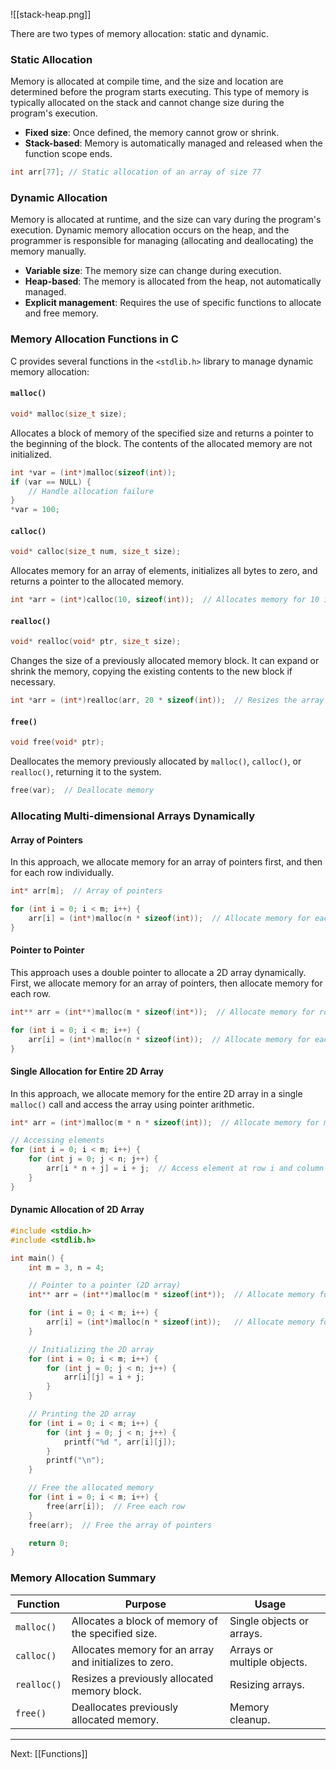 
![[stack-heap.png]]

There are two types of memory allocation: static and dynamic.
### Static Allocation

Memory is allocated at compile time, and the size and location are determined before the program starts executing. This type of memory is typically allocated on the stack and cannot change size during the program's execution.

- **Fixed size**: Once defined, the memory cannot grow or shrink.
- **Stack-based**: Memory is automatically managed and released when the function scope ends.
```c
int arr[77]; // Static allocation of an array of size 77
```
### Dynamic Allocation

Memory is allocated at runtime, and the size can vary during the program's execution. Dynamic memory allocation occurs on the heap, and the programmer is responsible for managing (allocating and deallocating) the memory manually.

- **Variable size**: The memory size can change during execution.
- **Heap-based**: The memory is allocated from the heap, not automatically managed.
- **Explicit management**: Requires the use of specific functions to allocate and free memory.

### Memory Allocation Functions in C

C provides several functions in the `<stdlib.h>` library to manage dynamic memory allocation:

#### `malloc()`
```c
void* malloc(size_t size);
```

Allocates a block of memory of the specified size and returns a pointer to the beginning of the block. The contents of the allocated memory are not initialized.

```c
int *var = (int*)malloc(sizeof(int));
if (var == NULL) {
    // Handle allocation failure
}
*var = 100;
```

#### `calloc()`
```c
void* calloc(size_t num, size_t size);
```

Allocates memory for an array of elements, initializes all bytes to zero, and returns a pointer to the allocated memory.

```c
int *arr = (int*)calloc(10, sizeof(int));  // Allocates memory for 10 integers and initializes to 0
```

#### `realloc()`
```c
void* realloc(void* ptr, size_t size);
```

Changes the size of a previously allocated memory block. It can expand or shrink the memory, copying the existing contents to the new block if necessary.

```c
int *arr = (int*)realloc(arr, 20 * sizeof(int));  // Resizes the array to hold 20 integers
```

#### `free()`

```c
void free(void* ptr);
```
Deallocates the memory previously allocated by `malloc()`, `calloc()`, or `realloc()`, returning it to the system.

```c
free(var);  // Deallocate memory
```

### Allocating Multi-dimensional Arrays Dynamically

#### Array of Pointers

In this approach, we allocate memory for an array of pointers first, and then for each row individually.
```c
int* arr[m];  // Array of pointers

for (int i = 0; i < m; i++) {
    arr[i] = (int*)malloc(n * sizeof(int));  // Allocate memory for each row
}
```

#### Pointer to Pointer

This approach uses a double pointer to allocate a 2D array dynamically. First, we allocate memory for an array of pointers, then allocate memory for each row.
```c
int** arr = (int**)malloc(m * sizeof(int*));  // Allocate memory for row pointers

for (int i = 0; i < m; i++) {
    arr[i] = (int*)malloc(n * sizeof(int));  // Allocate memory for each row
}
```

#### Single Allocation for Entire 2D Array

In this approach, we allocate memory for the entire 2D array in a single `malloc()` call and access the array using pointer arithmetic.
```c
int* arr = (int*)malloc(m * n * sizeof(int));  // Allocate memory for m * n integers

// Accessing elements
for (int i = 0; i < m; i++) {
    for (int j = 0; j < n; j++) {
        arr[i * n + j] = i + j;  // Access element at row i and column j
    }
}
```


#### Dynamic Allocation of 2D Array

```c
#include <stdio.h>
#include <stdlib.h>

int main() {
    int m = 3, n = 4;

    // Pointer to a pointer (2D array)
    int** arr = (int**)malloc(m * sizeof(int*));  // Allocate memory for row pointers

    for (int i = 0; i < m; i++) {
        arr[i] = (int*)malloc(n * sizeof(int));   // Allocate memory for each row
    }

    // Initializing the 2D array
    for (int i = 0; i < m; i++) {
        for (int j = 0; j < n; j++) {
            arr[i][j] = i + j;
        }
    }

    // Printing the 2D array
    for (int i = 0; i < m; i++) {
        for (int j = 0; j < n; j++) {
            printf("%d ", arr[i][j]);
        }
        printf("\n");
    }

    // Free the allocated memory
    for (int i = 0; i < m; i++) {
        free(arr[i]);  // Free each row
    }
    free(arr);  // Free the array of pointers

    return 0;
}

```

### Memory Allocation Summary

| Function    | Purpose                                                | Usage                       |     |
| ----------- | ------------------------------------------------------ | --------------------------- | --- |
| `malloc()`  | Allocates a block of memory of the specified size.     | Single objects or arrays.   |     |
| `calloc()`  | Allocates memory for an array and initializes to zero. | Arrays or multiple objects. |     |
| `realloc()` | Resizes a previously allocated memory block.           | Resizing arrays.            |     |
| `free()`    | Deallocates previously allocated memory.               | Memory cleanup.             |     |

---
Next: [[Functions]]